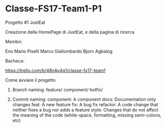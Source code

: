 # Classe-FS17-Team1-P1
Progetto #1 JustEat

Creazione della HomePage di JustEat, e della pagina di ricerca

Membri:

Eno Mario Piselli
Marco Giallombardo
Bjorn Agbalog

Bacheca:

https://trello.com/b/48nAy4q1/classe-fs17-team1

Come avviare il progetto

1. Branch naming:
        feature/
        component/
        hotfix/
   
3. Commit naming:
        component: A component
        docs: Documentation only changes
        feat: A new feature
        fix: A bug fix
        refactor: A code change that neither fixes a bug nor adds a feature
        style: Changes that do not affect the meaning of the code (white-space, formatting, missing semi-colons, etc)
   
